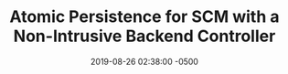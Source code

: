 ---
layout: paper-summary
title:  "Atomic Persistence for SCM with a Non-Intrusive Backend Controller"
date:   2019-08-26 02:38:00 -0500
categories: paper
paper_title: "Atomic Persistence for SCM with a Non-Intrusive Backend Controller"
paper_link: https://ieeexplore.ieee.org/abstract/document/7446055
paper_keyword: Logging; NVM; Memory Controller
paper_year: HPCA 2016
rw_set: 
htm_cd: 
htm_cr: 
version_mgmt: 
---